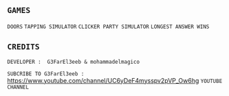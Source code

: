 ## ````GAMES````
``DOORS`` ``TAPPING SIMULATOR`` ``CLICKER PARTY SIMULATOR`` ``LONGEST ANSWER WINS``
## ``CREDITS``
``DEVELOPER :  G3FarEl3eeb & mohammadelmagico``

``SUBCRIBE TO G3FarEl3eeb :``    https://www.youtube.com/channel/UC6yDeF4mysspv2pVP_Ow6hg ``YOUTUBE CHANNEL``

